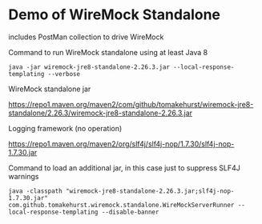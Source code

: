 # Demo of WireMock Standalone

includes PostMan collection to drive WireMock

Command to run WireMock standalone using at least Java 8

    java -jar wiremock-jre8-standalone-2.26.3.jar --local-response-templating --verbose


WireMock standalone jar

https://repo1.maven.org/maven2/com/github/tomakehurst/wiremock-jre8-standalone/2.26.3/wiremock-jre8-standalone-2.26.3.jar

Logging framework (no operation)

https://repo1.maven.org/maven2/org/slf4j/slf4j-nop/1.7.30/slf4j-nop-1.7.30.jar

Command to load an additional jar, in this case just to suppress SLF4J warnings

    java -classpath "wiremock-jre8-standalone-2.26.3.jar;slf4j-nop-1.7.30.jar" com.github.tomakehurst.wiremock.standalone.WireMockServerRunner --local-response-templating --disable-banner